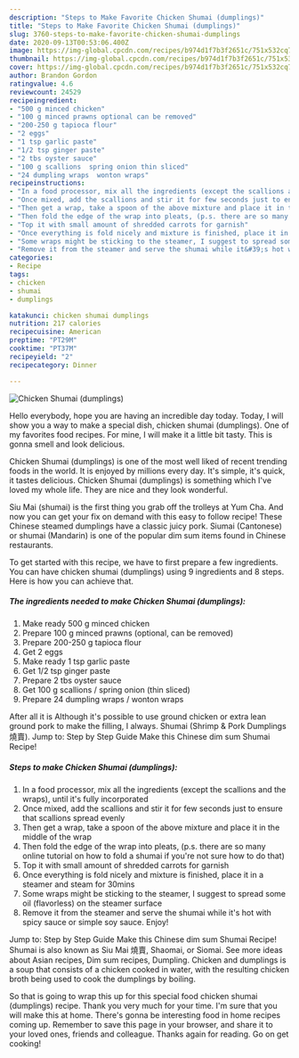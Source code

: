 ```yaml
---
description: "Steps to Make Favorite Chicken Shumai (dumplings)"
title: "Steps to Make Favorite Chicken Shumai (dumplings)"
slug: 3760-steps-to-make-favorite-chicken-shumai-dumplings
date: 2020-09-13T00:53:06.400Z
image: https://img-global.cpcdn.com/recipes/b974d1f7b3f2651c/751x532cq70/chicken-shumai-dumplings-recipe-main-photo.jpg
thumbnail: https://img-global.cpcdn.com/recipes/b974d1f7b3f2651c/751x532cq70/chicken-shumai-dumplings-recipe-main-photo.jpg
cover: https://img-global.cpcdn.com/recipes/b974d1f7b3f2651c/751x532cq70/chicken-shumai-dumplings-recipe-main-photo.jpg
author: Brandon Gordon
ratingvalue: 4.6
reviewcount: 24529
recipeingredient:
- "500 g minced chicken"
- "100 g minced prawns optional can be removed"
- "200-250 g tapioca flour"
- "2 eggs"
- "1 tsp garlic paste"
- "1/2 tsp ginger paste"
- "2 tbs oyster sauce"
- "100 g scallions  spring onion thin sliced"
- "24 dumpling wraps  wonton wraps"
recipeinstructions:
- "In a food processor, mix all the ingredients (except the scallions and the wraps), until it&#39;s fully incorporated"
- "Once mixed, add the scallions and stir it for few seconds just to ensure that scallions spread evenly"
- "Then get a wrap, take a spoon of the above mixture and place it in the middle of the wrap"
- "Then fold the edge of the wrap into pleats, (p.s. there are so many online tutorial on how to fold a shumai if you&#39;re not sure how to do that)"
- "Top it with small amount of shredded carrots for garnish"
- "Once everything is fold nicely and mixture is finished, place it in a steamer and steam for 30mins"
- "Some wraps might be sticking to the steamer, I suggest to spread some oil (flavorless) on the steamer surface"
- "Remove it from the steamer and serve the shumai while it&#39;s hot with spicy sauce or simple soy sauce. Enjoy!"
categories:
- Recipe
tags:
- chicken
- shumai
- dumplings

katakunci: chicken shumai dumplings 
nutrition: 217 calories
recipecuisine: American
preptime: "PT29M"
cooktime: "PT37M"
recipeyield: "2"
recipecategory: Dinner

---
```



![Chicken Shumai (dumplings)](https://img-global.cpcdn.com/recipes/b974d1f7b3f2651c/751x532cq70/chicken-shumai-dumplings-recipe-main-photo.jpg)

Hello everybody, hope you are having an incredible day today. Today, I will show you a way to make a special dish, chicken shumai (dumplings). One of my favorites food recipes. For mine, I will make it a little bit tasty. This is gonna smell and look delicious.

Chicken Shumai (dumplings) is one of the most well liked of recent trending foods in the world. It is enjoyed by millions every day. It's simple, it's quick, it tastes delicious. Chicken Shumai (dumplings) is something which I've loved my whole life. They are nice and they look wonderful.

Siu Mai (shumai) is the first thing you grab off the trolleys at Yum Cha. And now you can get your fix on demand with this easy to follow recipe! These Chinese steamed dumplings have a classic juicy pork. Siumai (Cantonese) or shumai (Mandarin) is one of the popular dim sum items found in Chinese restaurants.


To get started with this recipe, we have to first prepare a few ingredients. You can have chicken shumai (dumplings) using 9 ingredients and 8 steps. Here is how you can achieve that.

<!--inarticleads1-->

##### The ingredients needed to make Chicken Shumai (dumplings):

1. Make ready 500 g minced chicken
1. Prepare 100 g minced prawns (optional, can be removed)
1. Prepare 200-250 g tapioca flour
1. Get 2 eggs
1. Make ready 1 tsp garlic paste
1. Get 1/2 tsp ginger paste
1. Prepare 2 tbs oyster sauce
1. Get 100 g scallions / spring onion (thin sliced)
1. Prepare 24 dumpling wraps / wonton wraps


After all it is Although it&#39;s possible to use ground chicken or extra lean ground pork to make the filling, I always. Shumai (Shrimp &amp; Pork Dumplings 燒賣). Jump to: Step by Step Guide Make this Chinese dim sum Shumai Recipe! 

<!--inarticleads2-->

##### Steps to make Chicken Shumai (dumplings):

1. In a food processor, mix all the ingredients (except the scallions and the wraps), until it&#39;s fully incorporated
1. Once mixed, add the scallions and stir it for few seconds just to ensure that scallions spread evenly
1. Then get a wrap, take a spoon of the above mixture and place it in the middle of the wrap
1. Then fold the edge of the wrap into pleats, (p.s. there are so many online tutorial on how to fold a shumai if you&#39;re not sure how to do that)
1. Top it with small amount of shredded carrots for garnish
1. Once everything is fold nicely and mixture is finished, place it in a steamer and steam for 30mins
1. Some wraps might be sticking to the steamer, I suggest to spread some oil (flavorless) on the steamer surface
1. Remove it from the steamer and serve the shumai while it&#39;s hot with spicy sauce or simple soy sauce. Enjoy!


Jump to: Step by Step Guide Make this Chinese dim sum Shumai Recipe! Shumai is also known as Siu Mai 燒賣, Shaomai, or Siomai. See more ideas about Asian recipes, Dim sum recipes, Dumpling. Chicken and dumplings is a soup that consists of a chicken cooked in water, with the resulting chicken broth being used to cook the dumplings by boiling. 

So that is going to wrap this up for this special food chicken shumai (dumplings) recipe. Thank you very much for your time. I'm sure that you will make this at home. There's gonna be interesting food in home recipes coming up. Remember to save this page in your browser, and share it to your loved ones, friends and colleague. Thanks again for reading. Go on get cooking!
